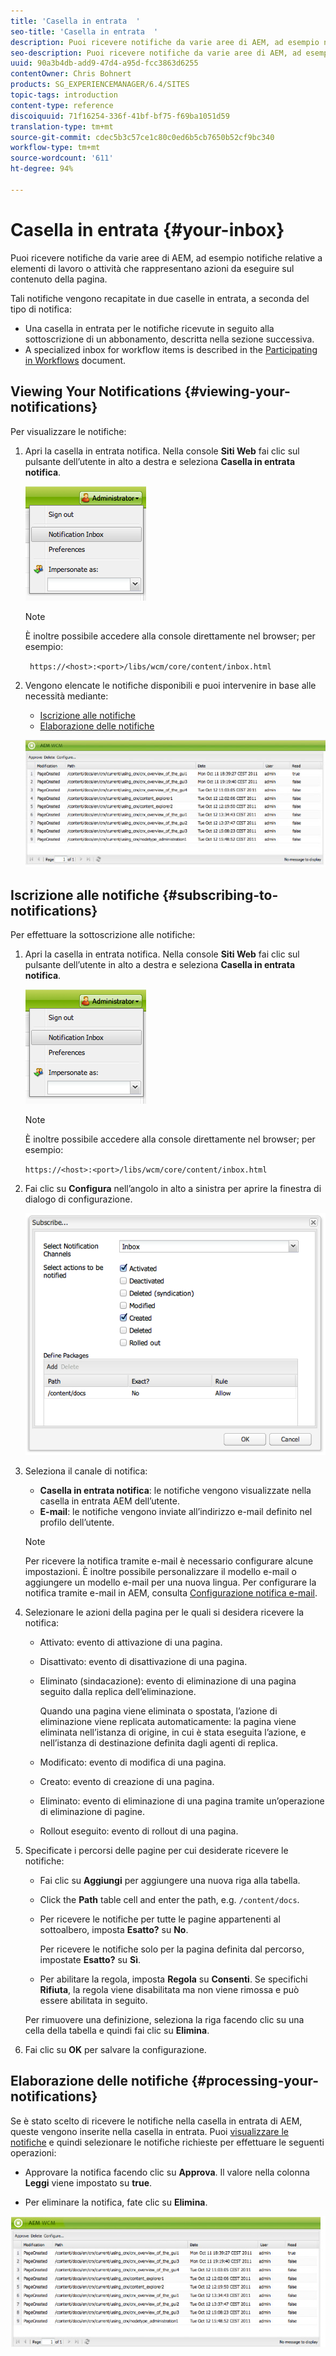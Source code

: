 ```yaml
---
title: 'Casella in entrata  '
seo-title: 'Casella in entrata  '
description: Puoi ricevere notifiche da varie aree di AEM, ad esempio notifiche relative a elementi di lavoro o attività che rappresentano azioni da eseguire sul contenuto della pagina.
seo-description: Puoi ricevere notifiche da varie aree di AEM, ad esempio notifiche relative a elementi di lavoro o attività che rappresentano azioni da eseguire sul contenuto della pagina.
uuid: 90a3b4db-add9-47d4-a95d-fcc3863d6255
contentOwner: Chris Bohnert
products: SG_EXPERIENCEMANAGER/6.4/SITES
topic-tags: introduction
content-type: reference
discoiquuid: 71f16254-336f-41bf-bf75-f69ba1051d59
translation-type: tm+mt
source-git-commit: cdec5b3c57ce1c80c0ed6b5cb7650b52cf9bc340
workflow-type: tm+mt
source-wordcount: '611'
ht-degree: 94%

---
```



# Casella in entrata  {#your-inbox}

Puoi ricevere notifiche da varie aree di AEM, ad esempio notifiche relative a elementi di lavoro o attività che rappresentano azioni da eseguire sul contenuto della pagina.

Tali notifiche vengono recapitate in due caselle in entrata, a seconda del tipo di notifica:

* Una casella in entrata per le notifiche ricevute in seguito alla sottoscrizione di un abbonamento, descritta nella sezione successiva.
* A specialized inbox for workflow items is described in the [Participating in Workflows](/help/sites-classic-ui-authoring/classic-workflows-participating.md) document.

## Viewing Your Notifications {#viewing-your-notifications}

Per visualizzare le notifiche:

1. Apri la casella in entrata notifica. Nella console **Siti Web** fai clic sul pulsante dell’utente in alto a destra e seleziona **Casella in entrata notifica**.

   ![screen_shot_2012-02-08at105226am](assets/screen_shot_2012-02-08at105226am.png)

   >[!NOTE]
   >
   >È inoltre possibile accedere alla console direttamente nel browser; per esempio:
   >
   >` https://<host>:<port>/libs/wcm/core/content/inbox.html`

1. Vengono elencate le notifiche disponibili e puoi intervenire in base alle necessità mediante:

   * [Iscrizione alle notifiche](#subscribing-to-notifications)
   * [Elaborazione delle notifiche](#processing-your-notifications)

   ![chlimage_1-8](assets/chlimage_1-8.jpeg)

## Iscrizione alle notifiche {#subscribing-to-notifications}

Per effettuare la sottoscrizione alle notifiche:

1. Apri la casella in entrata notifica. Nella console **Siti Web** fai clic sul pulsante dell’utente in alto a destra e seleziona **Casella in entrata notifica**.

   ![screen_shot_2012-02-08at105226am-1](assets/screen_shot_2012-02-08at105226am-1.png)

   >[!NOTE]
   >
   >È inoltre possibile accedere alla console direttamente nel browser; per esempio:
   >
   >`https://<host>:<port>/libs/wcm/core/content/inbox.html`

1. Fai clic su **Configura** nell’angolo in alto a sinistra per aprire la finestra di dialogo di configurazione.

   ![screen_shot_2012-02-08at111056am](assets/screen_shot_2012-02-08at111056am.png)

1. Seleziona il canale di notifica:

   * **Casella in entrata notifica**: le notifiche vengono visualizzate nella casella in entrata AEM dell’utente.
   * **E-mail**: le notifiche vengono inviate all’indirizzo e-mail definito nel profilo dell’utente.

   >[!NOTE]
   >
   >Per ricevere la notifica tramite e-mail è necessario configurare alcune impostazioni. È inoltre possibile personalizzare il modello e-mail o aggiungere un modello e-mail per una nuova lingua. Per configurare la notifica tramite e-mail in AEM, consulta [Configurazione notifica e-mail](/help/sites-administering/notification.md#configuringemailnotification).

1. Selezionare le azioni della pagina per le quali si desidera ricevere la notifica:

   * Attivato: evento di attivazione di una pagina.
   * Disattivato: evento di disattivazione di una pagina.
   * Eliminato (sindacazione): evento di eliminazione di una pagina seguito dalla replica dell’eliminazione.

      Quando una pagina viene eliminata o spostata, l’azione di eliminazione viene replicata automaticamente: la pagina viene eliminata nell’istanza di origine, in cui è stata eseguita l’azione, e nell’istanza di destinazione definita dagli agenti di replica.

   * Modificato: evento di modifica di una pagina.
   * Creato: evento di creazione di una pagina.
   * Eliminato: evento di eliminazione di una pagina tramite un’operazione di eliminazione di pagine.
   * Rollout eseguito: evento di rollout di una pagina.

1. Specificate i percorsi delle pagine per cui desiderate ricevere le notifiche:

   * Fai clic su **Aggiungi** per aggiungere una nuova riga alla tabella.
   * Click the **Path** table cell and enter the path, e.g. `/content/docs`.
   * Per ricevere le notifiche per tutte le pagine appartenenti al sottoalbero, imposta **Esatto?** su **No**.

      Per ricevere le notifiche solo per la pagina definita dal percorso, impostate **Esatto?** su **Sì**.

   * Per abilitare la regola, imposta **Regola** su **Consenti**. Se specifichi **Rifiuta**, la regola viene disabilitata ma non viene rimossa e può essere abilitata in seguito.

   Per rimuovere una definizione, seleziona la riga facendo clic su una cella della tabella e quindi fai clic su **Elimina**.

1. Fai clic su **OK** per salvare la configurazione.

## Elaborazione delle notifiche {#processing-your-notifications}

Se è stato scelto di ricevere le notifiche nella casella in entrata di AEM, queste vengono inserite nella casella in entrata. Puoi [visualizzare le notifiche](#viewing-your-notifications) e quindi selezionare le notifiche richieste per effettuare le seguenti operazioni:

* Approvare la notifica facendo clic su **Approva**. Il valore nella colonna **Leggi** viene impostato su **true**.

* Per eliminare la notifica, fate clic su **Elimina**.

![chlimage_1-9](assets/chlimage_1-9.jpeg)


